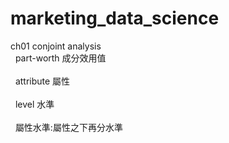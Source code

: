 # marketing_data_science
  ch01 conjoint analysis
<br>   part-worth 成分效用值<br>
<br>    attribute 屬性<br>
<br>    level 水準<br>
<br>    屬性水準:屬性之下再分水準<br>
